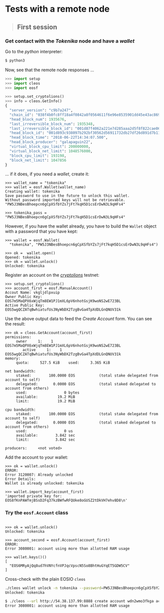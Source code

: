 # Tests with a remote node

> ## First session

### Get contact with the *Tokenika* node and have a *wallet*

Go to the *python* interpreter:
```bash
$ python3
```

Now, see that the remote node responses ... 
```python
>>> import setup
>>> import cleos
>>> import eosf

>>> setup.set_cryptolions()
>>> info = cleos.GetInfo()
{
  "server_version": "c9b7a247",
  "chain_id": "038f4b0fc8ff18a4f0842a8f0564611f6e96e8535901dd45e43ac8691a1c4dca",
  "head_block_num": 1935676,
  "last_irreversible_block_num": 1935348,
  "last_irreversible_block_id": "001d87f4062a221e7d285aaa2d5f8f822cae06717ca93f54566dfd2983220566",
  "head_block_id": "001d893c938097b292bf30562d56911732db27df26d891d7b11c71e74c30ab23",
  "head_block_time": "2018-06-22T14:34:07.500",
  "head_block_producer": "galapaguin22",
  "virtual_block_cpu_limit": 200000000,
  "virtual_block_net_limit": 1048576000,
  "block_cpu_limit": 193198,
  "block_net_limit": 1047856
}
```

... if it does, if you need a *wallet*, create it:
```
>>> wallet_name = "tokenika"
>>> wallet = eosf.Wallet(wallet_name)
Creating wallet: tokenika
Save password to use in the future to unlock this wallet.
Without password imported keys will not be retrievable.
"PW5J3NBesBhoepcn6gCpXSfbYZs7jFt7kqH5D1csErDwN3L9qHFs4"

>>> tokenika_pass = "PW5J3NBesBhoepcn6gCpXSfbYZs7jFt7kqH5D1csErDwN3L9qHFs4"
```
However, if you have the wallet already, you have to build the `Wallet` object with a password that you have kept:
```
>>> wallet = eosf.Wallet(
  "tokenika", "PW5J3NBesBhoepcn6gCpXSfbYZs7jFt7kqH5D1csErDwN3L9qHFs4")

>>> ok =  wallet.open()
Opened: tokenika
>>> ok = wallet.unlock()
Unlocked: tokenika
```

Register an account on the [*cryptolions*](http://dev.cryptolions.io/#home) testnet:
```
>>> setup.set_cryptolions()
>>> account_first = eosf.ManualAccount()
Accout Name: vkgljdlpxuip
Owner Public Key: EOS7m5MaQPX6xWjqTm8EW1PJ1mXL6pV6nhotGsjK9woNS2wE723BL
Active Public Key: EOS5wgQCZATqBwhiatufUs3NyWbDX2TzgBvGa4TpXdDLGnQNUV31k
```
Use the above output data to feed the *Create Account* form. You can see the result:
```
>>> ok = cleos.GetAccount(account_first)
permissions:
     owner     1:    1 EOS7m5MaQPX6xWjqTm8EW1PJ1mXL6pV6nhotGsjK9woNS2wE723BL
        active     1:    1 EOS5wgQCZATqBwhiatufUs3NyWbDX2TzgBvGa4TpXdDLGnQNUV31k
memory:
     quota:     527.5 KiB    used:     3.365 KiB

net bandwidth:
     staked:        100.0000 EOS           (total stake delegated from account to self)
     delegated:       0.0000 EOS           (total staked delegated to account from others)
     used:                 0 bytes
     available:         19.2 MiB
     limit:             19.2 MiB

cpu bandwidth:
     staked:        100.0000 EOS           (total stake delegated from account to self)
     delegated:       0.0000 EOS           (total staked delegated to account from others)
     used:                 0 us
     available:        3.842 sec
     limit:            3.842 sec

producers:     <not voted>
```


Add the account to your wallet:
```
>>> ok = wallet.unlock()
ERROR:
Error 3120007: Already unlocked
Error Details:
Wallet is already unlocked: tokenika

>>> wallet.import_key(account_first)
'imported private key for: EOS8fKnPAWfmjBSsD2Fq37kzBWfwRFQUke8oGUSZ2tDkVH7ehv8D8\n'
```

### Try the `eosf.Account` class
```

>>> ok = wallet.unlock()
Unlocked: tokenika

>>> account_second = eosf.Account(account_first)
ERROR:
Error 3080001: account using more than allotted RAM usage

>>> wallet.keys()()
[
  "EOS6MRyAjQq8ud7hVNYcfnVPJqcVpscN5So8BhtHuGYqET5GDW5CV"
]
```

Cross-check with the plain EOSIO `cleos`

```bash
./cleos wallet unlock -n tokenika --password=PW5J3NBesBhoepcn6gCpXSfbYZs7jFt7kqH5D1csErDwN3L9qHFs4
Unlocked: tokenika

$ ./cleos --url http://54.38.137.99:8888 create account wdn2wmo3fkga account1test EOS7Xrkd6niuNBTDS1EzMRNEDisknTR7xoXgwSwE1LrvXfBViCXZF EOS4yPuQd7jTEqaCkn1DEqsU9DPG7jyh6JoCrAweqHGeS3st36mDx
Error 3080001: account using more than allotted RAM usage
```





